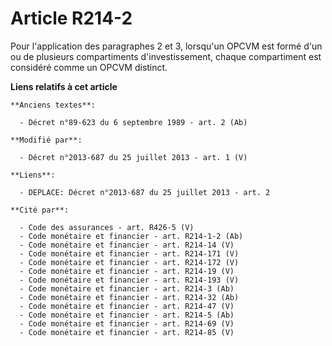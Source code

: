 # Article R214-2

Pour l'application des paragraphes 2 et 3, lorsqu'un      OPCVM est formé d'un ou de plusieurs compartiments
d'investissement, chaque compartiment est considéré comme un      OPCVM distinct.

**Liens relatifs à cet article**

	**Anciens textes**:

	  - Décret n°89-623 du 6 septembre 1989 - art. 2 (Ab)

	**Modifié par**:

	  - Décret n°2013-687 du 25 juillet 2013 - art. 1 (V)

	**Liens**:

	  - DEPLACE: Décret n°2013-687 du 25 juillet 2013 - art. 2

	**Cité par**:

	  - Code des assurances - art. R426-5 (V)
	  - Code monétaire et financier - art. R214-1-2 (Ab)
	  - Code monétaire et financier - art. R214-14 (V)
	  - Code monétaire et financier - art. R214-171 (V)
	  - Code monétaire et financier - art. R214-172 (V)
	  - Code monétaire et financier - art. R214-19 (V)
	  - Code monétaire et financier - art. R214-193 (V)
	  - Code monétaire et financier - art. R214-3 (Ab)
	  - Code monétaire et financier - art. R214-32 (Ab)
	  - Code monétaire et financier - art. R214-47 (V)
	  - Code monétaire et financier - art. R214-5 (Ab)
	  - Code monétaire et financier - art. R214-69 (V)
	  - Code monétaire et financier - art. R214-85 (V)
